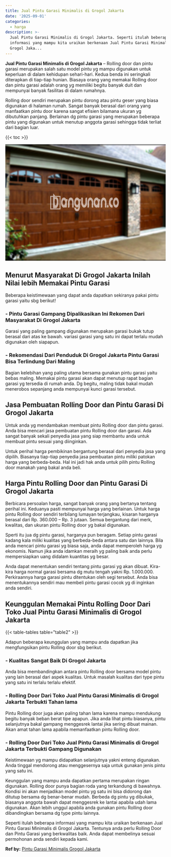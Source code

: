 ```yaml
---
title: Jual Pintu Garasi Minimalis di Grogol Jakarta
date: '2025-09-01'
categories:
  - harga
description: >-
  Jual Pintu Garasi Minimalis di Grogol Jakarta. Seperti itulah beberapa
  informasi yang mampu kita uraikan berkenaan Jual Pintu Garasi Minimalis di
  Grogol Jaka...
---
```


**Jual Pintu Garasi Minimalis di Grogol Jakarta** – Rolling door dan pintu garasi merupakan salah satu model pintu yg mampu digunakan untuk keperluan di dalam kehidupan sehari-hari. Kedua benda ini seringkali diterapkan di tiap-tiap hunian. Biasaya orang yang memakai Rolling door dan pintu garasi adalah orang yg memiliki begitu banyak duit dan mempunyai banyak fasilitas di dalam rumahnya.

Rolling door sendiri merupakan pintu dorong atau pintu geser yang biasa digunakan di halaman rumah. Sangat banyak berasal dari orang yang manfaatkan pintu door karena sangat efisien bilamana ukuran yg dibutuhkan panjang. Berlainan dg pintu garasi yang merupakan beberapa pintu yang digunakan untuk menutup anggota garasi sehingga tidak terliat dari bagian luar.

{{< toc >}}

![Jual Pintu Garasi Minimalis di Grogol Jakarta](/images/pintu-garasi-71.png)

## Menurut Masyarakat Di Grogol Jakarta Inilah Nilai lebih Memakai Pintu Garasi

Beberapa keistimewaan yang dapat anda dapatkan sekiranya pakai pintu garasi yaitu sbg berikut!

### \- Pintu Garasi Gampang Dipalikasikan Ini Rekomen Dari Masyarakat Di Grogol Jakarta

Garasi yang paling gampang digunakan merupakan garasi bukak tutup berasal dari atas ke bawah. variasi garasi yang satu ini dapat terlalu mudah digunakan oleh siapapun.

### \- Rekomendasi Dari Penduduk Di Grogol Jakarta Pintu Garasi Bisa Terlindung Dari Maling

Bagian kelebihan yang paling utama bersama gunakan pintu garasi yaitu bebas maling. Memakai pintu garasi akan dapat menutup rapat bagian garasi yg tersedia di rumah anda. Dg begitu, maling tidak bakal mudah menerobos sepanjang anda mempunyai kunci garasi tersebut.

## Jasa Pembuatan Rolling Door dan Pintu Garasi Di Grogol Jakarta

Untuk anda yg mendambakan membuat pintu Rolling door dan pintu garasi. Anda bisa mencari jasa pembuatan pintu Rolling door dan garasi. Ada sangat banyak sekali penyedia jasa yang siap membantu anda untuk membuat pintu sesuai yang diinginkan.

Untuk perihal harga pembikinan bergantung berasal dari penyedia jasa yang dipilih. Biasanya tiap-tiap penyedia jasa pembuatan pintu miliki patokan harga yang berbeda-beda. Hal ini jadi hak anda untuk pilih pintu Rolling door manakah yang bakal anda beli.

## Harga Pintu Rolling Door dan Pintu Garasi Di Grogol Jakarta

Berbicara persoalan harga, sangat banyak orang yang bertanya tentang perihal ini. Keduanya pasti mempunyai harga yang berlainan. Untuk harga pintu Rolling door sendiri terbilang lumayan terjangkau, kisaran harganya berasal dari Rp. 360.000 – Rp. 3 jutaan. Semua bergantung dari merk, kwalitas, dan ukuran pintu Rolling door yg bakal digunakan.

Sperti itu jua dg pintu garasi, harganya pun beragam. Setiap pintu garasi kadang kala miliki kualitas yang berbeda-beda antara satu dan lainnya. Bila anda mencari pintu garasi yg biasa saja, anda dapat memperoleh harga yg ekonomis. Namun jika anda idamkan meraih yg paling baik anda perlu mempersiapkan uang didalam kuantitas yg besar.

Anda dapat menentukan sendiri tentang pintu garasi yg akan dibuat. Kira-kira harga normal garasi bersama dg mutu tengah yakni Rp. 1.000.000. Perkiraannya harga garasi pintu ditentukan oleh segi tersebut. Anda bisa menentukannya sendiri mau membeli pintu garasi cocok yg di inginkan anda sendiri.

## Keunggulan Memakai Pintu Rolling Door Dari Toko Jual Pintu Garasi Minimalis di Grogol Jakarta

{{< table-tables table="table2" >}}

Adapun beberapa keunggulan yang mampu anda dapatkan jika mengfungsikan pintu Rolling door sbg berikut.

### \- Kualitas Sangat Baik Di Grogol Jakarta

Anda bisa membandingkan antara pintu Rolling door bersama model pintu yang lain berasal dari aspek kualitas. Untuk masalah kualitas dari type pintu yang satu ini terlalu terlalu efektif.

### \- Rolling Door Dari Toko Jual Pintu Garasi Minimalis di Grogol Jakarta Terbukti Tahan lama

Pintu Rolling door juga akan paling tahan lama karena mampu mendukung begitu banyak beban berat tipe apapun. Jika anda lihat pintu biasanya, pintu selanjutnya bakal gampang menggesrek lantai jika sering dibuat mainan. Akan amat tahan lama apabila memanfaatkan pintu Rolling door.

### \- Rolling Door Dari Toko Jual Pintu Garasi Minimalis di Grogol Jakarta Terbukti Gampang Digunakan

Keistimewaan yg mampu didapatkan selanjutnya yakni enteng digunakan. Anda tinggal mendorong atau menggesernya saja untuk gunakan jenis pintu yang satu ini.

Keunggulan yang mampu anda dapatkan pertama merupakan ringan digunakan. Rolling door punya bagian roda yang terkandung di bawahnya. Kondisi ini akan menjadikan model pintu yg satu ini bisa didorong dan ditutup bersama dg benar-benar mudah. Berbeda dg pintu yg dibukak, biasanya anggota bawah dapat menggesrek ke lantai apabila udah lama digunakan. Akan lebih unggul apabila anda gunakan pintu Rolling door dibandingkan bersama dg type pintu lainnya.

Seperti itulah beberapa informasi yang mampu kita uraikan berkenaan Jual Pintu Garasi Minimalis di Grogol Jakarta. Tentunya anda perlu Rolling Door dan Pintu Garasi yang berkwalitas baik. Anda dapat membelinya sesuai permohonan anda sendiri kepada kami.

**Ref by:** [Pintu Garasi Minimalis Grogol Jakarta](https://id.wikipedia.org/wiki/Pintu)
